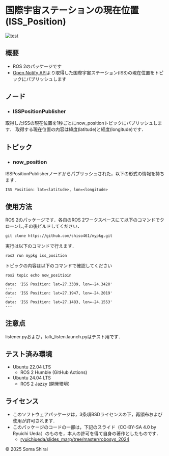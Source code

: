 # 国際宇宙ステーションの現在位置(ISS_Position)
[![test](https://github.com/shiso461/mypkg/actions/workflows/test.yml/badge.svg)](https://github.com/shiso461/mypkg/actions/workflows/test.yml)

## 概要
- ROS 2のパッケージです
- [Open Notify API](http://api.open-notify.org/)より取得した国際宇宙ステーション(ISS)の現在位置をトピックにパブリッシュします

## ノード
- ### ISSPositionPublisher
取得したISSの現在位置を1秒ごとにnow_positionトピックにパブリッシュします．
取得する現在位置の内容は緯度(latitude)と経度(longitude)です．

## トピック
- ### now_position
ISSPositionPublisherノードからパブリッシュされた，以下の形式の情報を持ちます．
```
ISS Position: lat=<latitude>, lon=<longitude>
```


## 使用方法
ROS 2のパッケージです．各自のROS 2ワークスペースにて以下のコマンドでクローンし,その後ビルドしてください．
```
git clone https://github.com/shiso461/mypkg.git
```
実行は以下のコマンドで行えます．
```
ros2 run mypkg iss_position
```
トピックの内容は以下のコマンドで確認してください
```
ros2 topic echo now_positioin
```
```
data: 'ISS Position: lat=27.3339, lon=-24.3420'
---
data: 'ISS Position: lat=27.1947, lon=-24.2019'
---
data: 'ISS Position: lat=27.1483, lon=-24.1553'
---
```

## 注意点
listener.pyおよび，talk_listen.launch.pyはテスト用です．

## テスト済み環境
- Ubuntu 22.04 LTS
  - ROS 2 Humble (GitHub Actions)
- Ubuntu 24.04 LTS
  - ROS 2 Jazzy (開発環境)

## ライセンス
- このソフトウェアパッケージは，3条項BSDライセンスの下，再頒布および使用が許可されます．
- このパッケージのコードの一部は，下記のスライド（CC-BY-SA 4.0 by Ryuichi Ueda）のものを，本人の許可を得て自身の著作としたものです．
    - [ryuichiueda/slides_marp/tree/master/robosys_2024](https://github.com/ryuichiueda/slides_marp/tree/master/robosys2024)

© 2025 Soma Shirai 
